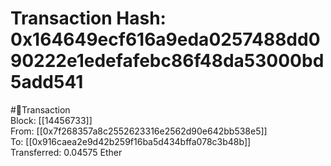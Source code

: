 
Transaction Hash: 0x164649ecf616a9eda0257488dd090222e1edefafebc86f48da53000bd5add541
====================================================================================
  
#💸Transaction  
Block: [[14456733]]  
From: [[0x7f268357a8c2552623316e2562d90e642bb538e5]]  
To: [[0x916caea2e9d42b259f16ba5d434bffa078c3b48b]]  
Transferred: 0.04575 Ether